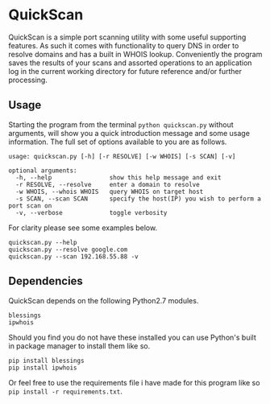 # QuickScan

QuickScan is a simple port scanning utility with some useful supporting features. As such it comes with functionality to query DNS in order to resolve domains and has a built in WHOIS lookup. Conveniently the program saves the results of your scans and assorted operations to an application log in the current working directory for future reference and/or further processing. 

## Usage 

Starting the program from the terminal `python quickscan.py` without arguments, will show you a quick introduction message and some usage information. The full set of options available to you are as follows.

```
usage: quickscan.py [-h] [-r RESOLVE] [-w WHOIS] [-s SCAN] [-v]

optional arguments:
  -h, --help                show this help message and exit
  -r RESOLVE, --resolve     enter a domain to resolve
  -w WHOIS, --whois WHOIS   query WHOIS on target host
  -s SCAN, --scan SCAN      specify the host(IP) you wish to perform a port scan on
  -v, --verbose             toggle verbosity
```

For clarity please see some examples below.

```
quickscan.py --help
quickscan.py --resolve google.com 
quickscan.py --scan 192.168.55.88 -v 
```

## Dependencies

QuickScan depends on the following Python2.7 modules.

```
blessings
ipwhois
```
Should you find you do not have these installed you can use Python's built in package manager to install them like so.

```
pip install blessings
pip install ipwhois
```
Or feel free to use the requirements file i have made for this program like so `pip install -r requirements.txt`.
